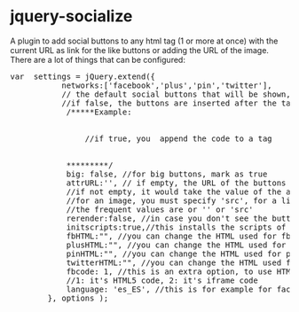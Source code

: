 jquery-socialize
================

A plugin to add social buttons to any html tag (1 or more at once) with the current URL as link for the like buttons or adding the URL of the image.
There are a lot of things that can be configured:

<pre>
var  settings = jQuery.extend({
       	   networks:['facebook','plus','pin','twitter'],
       	   // the default social buttons that will be shown, the order is that used appending:true, 
       	   //if false, the buttons are inserted after the tag, perfect for img tags
          	/*****Example:
					<div id="layersocialized"></div><div class="postSocialContent"><!--buttons--></div>
				//if true, you  append the code to a tag
				<div id="layersocialized"><div class="postSocialContent"><!--buttons are inside the tag--></div></div>
          	*********/
          	big: false, //for big buttons, mark as true
			attrURL:'', // if empty, the URL of the buttons would be current page (window.location.href) 
			//if not empty, it would take the value of the attribute you specify
			//for an image, you must specify 'src', for a link would be 'href'
			//the frequent values are or '' or 'src'
			rerender:false, //in case you don't see the buttons, try assigning true to rerender.
			initscripts:true,//this installs the scripts of the social networks you use
			fbHTML:"", //you can change the HTML used for fb, the only thing you must include is {location_href} for the URL
			plusHTML:"", //you can change the HTML used for gplus, the only thing you must include is {location_href} for the URL
			pinHTML:"", //you can change the HTML used for pin, the only thing you must include is {location_href} for the URL
			twitterHTML:"", //you can change the HTML used for twitter, the only thing you must include is {location_href} for the URL
			fbcode: 1, //this is an extra option, to use HTML5 option of facebook code instead of iframe code
			//1: it's HTML5 code, 2: it's iframe code
			language: 'es_ES', //this is for example for facebook button			
		}, options );
</pre>
